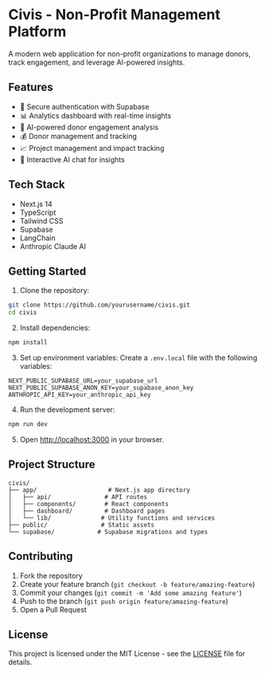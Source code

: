 # Civis - Non-Profit Management Platform

A modern web application for non-profit organizations to manage donors, track engagement, and leverage AI-powered insights.

## Features

- 🔐 Secure authentication with Supabase
- 📊 Analytics dashboard with real-time insights
- 🤖 AI-powered donor engagement analysis
- 💰 Donor management and tracking
- 📈 Project management and impact tracking
- 💬 Interactive AI chat for insights

## Tech Stack

- Next.js 14
- TypeScript
- Tailwind CSS
- Supabase
- LangChain
- Anthropic Claude AI

## Getting Started

1. Clone the repository:
```bash
git clone https://github.com/yourusername/civis.git
cd civis
```

2. Install dependencies:
```bash
npm install
```

3. Set up environment variables:
Create a `.env.local` file with the following variables:
```
NEXT_PUBLIC_SUPABASE_URL=your_supabase_url
NEXT_PUBLIC_SUPABASE_ANON_KEY=your_supabase_anon_key
ANTHROPIC_API_KEY=your_anthropic_api_key
```

4. Run the development server:
```bash
npm run dev
```

5. Open [http://localhost:3000](http://localhost:3000) in your browser.

## Project Structure

```
civis/
├── app/                    # Next.js app directory
│   ├── api/               # API routes
│   ├── components/        # React components
│   ├── dashboard/         # Dashboard pages
│   └── lib/              # Utility functions and services
├── public/               # Static assets
└── supabase/            # Supabase migrations and types
```

## Contributing

1. Fork the repository
2. Create your feature branch (`git checkout -b feature/amazing-feature`)
3. Commit your changes (`git commit -m 'Add some amazing feature'`)
4. Push to the branch (`git push origin feature/amazing-feature`)
5. Open a Pull Request

## License

This project is licensed under the MIT License - see the [LICENSE](LICENSE) file for details.
